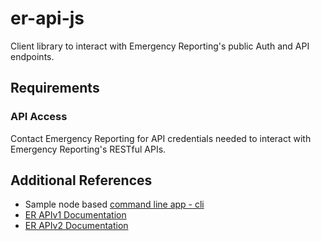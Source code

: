 # er-api-js
Client library to interact with Emergency Reporting's public Auth and API endpoints.

## Requirements

### API Access
Contact Emergency Reporting for API credentials needed to interact with Emergency Reporting's RESTful APIs.
## Additional References
* Sample node based [command line app - cli](https://github.com/EmergencyReporting/er-api-cli)
* [ER APIv1 Documentation](https://api.emergencyreporting.com/V1/docs/index.html)
* [ER APIv2 Documentation](https://api.emergencyreporting.com/V2/documentation)
